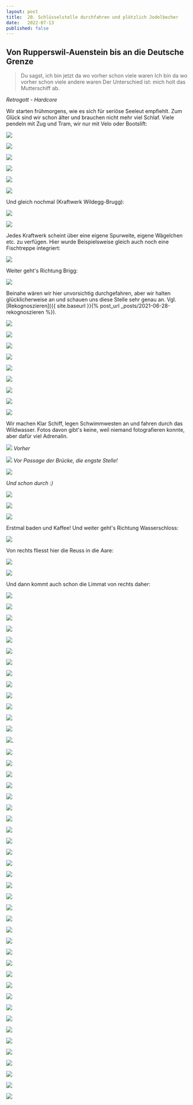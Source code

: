 ```yaml
---
layout: post
title:  20. Schlüsselstelle durchfahren und plötzlich Jodelbecher
date:   2022-07-13
published: false
---
```


## Von Rupperswil-Auenstein bis an die Deutsche Grenze ##

> Du sagst, ich bin jetzt da wo vorher schon viele waren
Ich bin da wo vorher schon viele andere waren
Der Unterschied ist: mich holt das Mutterschiff ab.

*Retrogott - Hardcore*

Wir starten frühmorgens, wie es sich für seriöse Seeleut empfiehlt. Zum Glück sind wir schon älter und brauchen nicht mehr viel Schlaf.
Viele pendeln mit Zug und Tram, wir nur mit Velo oder Bootslift:

![](/img/20220714_ms_res_waldshut_0.jpg)

![](/img/20220714_ms_res_waldshut_1.jpg)

![](/img/20220714_ms_res_waldshut_2.jpg)

![](/img/20220714_ms_res_waldshut_3.jpg)

![](/img/20220714_ms_res_waldshut_4.jpg)

![](/img/20220714_ms_res_waldshut_5.jpg)

Und gleich nochmal (Kraftwerk Wildegg-Brugg):

![](/img/20220714_ms_res_waldshut_6.jpg)

![](/img/20220714_ms_res_waldshut_7.jpg)

Jedes Kraftwerk scheint über eine eigene Spurweite, eigene Wägelchen etc. zu verfügen.
Hier wurde Beispielsweise gleich auch noch eine Fischtreppe integriert:

![](/img/20220714_ms_res_waldshut_8.jpg)

Weiter geht's Richtung Brigg:

![](/img/20220714_ms_res_waldshut_11.jpg)

Beinahe wären wir hier unvorsichtig durchgefahren, aber wir halten glücklicherweise an und schauen uns diese Stelle sehr genau an.
Vgl. [Rekognoszieren]({{ site.baseurl }}{% post_url _posts/2021-06-28-rekognoszieren %}).

![](/img/20220714_ms_res_waldshut_9.jpg)

![](/img/20220714_ms_res_waldshut_10.jpg)

![](/img/20220714_ms_res_waldshut_12.jpg)

![](/img/20220714_ms_res_waldshut_13.jpg)

![](/img/20220714_ms_res_waldshut_14.jpg)

![](/img/20220714_ms_res_waldshut_15.jpg)

![](/img/20220714_ms_res_waldshut_16.jpg)

![](/img/20220714_ms_res_waldshut_17.jpg)

![](/img/20220714_ms_res_waldshut_18.jpg)

Wir machen Klar Schiff, legen Schwimmwesten an und fahren durch das Wildwasser.
Fotos davon gibt's keine, weil niemand fotografieren konnte, aber dafür viel Adrenalin.

![](/img/20220714_ms_res_waldshut_19.jpg)
*Vorher*

![](/img/20220714_ms_res_waldshut_20.jpg)
*Vor Passage der Brücke, die engste Stelle!*

![](/img/20220714_ms_res_waldshut_21.jpg)

*Und schon durch :)*

![](/img/20220714_ms_res_waldshut_22.jpg)

![](/img/20220714_ms_res_waldshut_24.jpg)

![](/img/20220714_ms_res_waldshut_23.jpg)

Erstmal baden und Kaffee! Und weiter geht's Richtung Wasserschloss:

![](/img/20220714_ms_res_waldshut_25.jpg)

Von rechts fliesst hier die Reuss in die Aare:

![](/img/20220714_ms_res_waldshut_26.jpg)

![](/img/20220714_ms_res_waldshut_27.jpg)

Und dann kommt auch schon die Limmat von rechts daher:

![](/img/20220714_ms_res_waldshut_28.jpg)

![](/img/20220714_ms_res_waldshut_29.jpg)

![](/img/20220714_ms_res_waldshut_30.jpg)

![](/img/20220714_ms_res_waldshut_31.jpg)

![](/img/20220714_ms_res_waldshut_32.jpg)

![](/img/20220714_ms_res_waldshut_33.jpg)

![](/img/20220714_ms_res_waldshut_34.jpg)

![](/img/20220714_ms_res_waldshut_35.jpg)

![](/img/20220714_ms_res_waldshut_36.jpg)

![](/img/20220714_ms_res_waldshut_37.jpg)

![](/img/20220714_ms_res_waldshut_38.jpg)

![](/img/20220714_ms_res_waldshut_39.jpg)

![](/img/20220714_ms_res_waldshut_40.jpg)

![](/img/20220714_ms_res_waldshut_41.jpg).

![](/img/20220714_ms_res_waldshut_42.jpg)

![](/img/20220714_ms_res_waldshut_43.jpg)

![](/img/20220714_ms_res_waldshut_44.jpg)

![](/img/20220714_ms_res_waldshut_44.jpg)

![](/img/20220714_ms_res_waldshut_46.jpg)

![](/img/20220714_ms_res_waldshut_47.jpg)

![](/img/20220714_ms_res_waldshut_48.jpg)

![](/img/20220714_ms_res_waldshut_49.jpg)

![](/img/20220714_ms_res_waldshut_50.jpg)

![](/img/20220714_ms_res_waldshut_51.jpg)

![](/img/20220714_ms_res_waldshut_52.jpg)

![](/img/20220714_ms_res_waldshut_53.jpg)

![](/img/20220714_ms_res_waldshut_54.jpg)

![](/img/20220714_ms_res_waldshut_55.jpg)

![](/img/20220714_ms_res_waldshut_56.jpg)

![](/img/20220714_ms_res_waldshut_57.jpg)

![](/img/20220714_ms_res_waldshut_58.jpg)

![](/img/20220714_ms_res_waldshut_59jpg)

![](/img/20220714_ms_res_waldshut_60.jpg)

![](/img/20220714_ms_res_waldshut_61.jpg)

![](/img/20220714_ms_res_waldshut_62.jpg)

![](/img/20220714_ms_res_waldshut_63.jpg)

![](/img/20220714_ms_res_waldshut_64.jpg)

![](/img/20220714_ms_res_waldshut_65.jpg)

![](/img/20220714_ms_res_waldshut_66.jpg)

![](/img/20220714_ms_res_waldshut_67.jpg)

![](/img/20220714_ms_res_waldshut_68.jpg)

![](/img/20220714_ms_res_waldshut_69.jpg)

![](/img/20220714_ms_res_waldshut_70.jpg)

![](/img/20220714_ms_res_waldshut_71.jpg)

![](/img/20220714_ms_res_waldshut_72.jpg)

![](/img/20220714_ms_res_waldshut_73.jpg)
